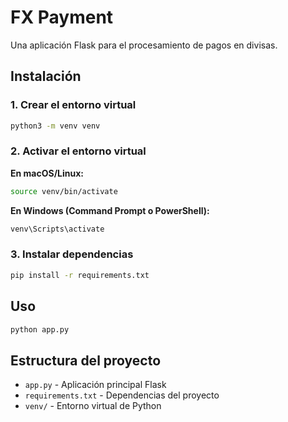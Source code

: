 # FX Payment

Una aplicación Flask para el procesamiento de pagos en divisas.

## Instalación

### 1. Crear el entorno virtual

```bash
python3 -m venv venv
```

### 2. Activar el entorno virtual

**En macOS/Linux:**

```bash
source venv/bin/activate
```

**En Windows (Command Prompt o PowerShell):**

```cmd
venv\Scripts\activate
```

### 3. Instalar dependencias

```bash
pip install -r requirements.txt
```

## Uso

```bash
python app.py
```

## Estructura del proyecto

- `app.py` - Aplicación principal Flask
- `requirements.txt` - Dependencias del proyecto
- `venv/` - Entorno virtual de Python
